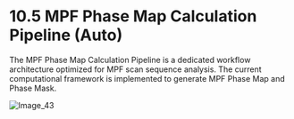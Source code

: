 # 10.5 MPF Phase Map Calculation Pipeline (Auto)

The MPF Phase Map Calculation Pipeline is a dedicated workflow architecture optimized for MPF scan sequence analysis. The current computational framework is implemented to generate MPF Phase Map and Phase Mask.

![Image_43](../../../images/image_43.png)

